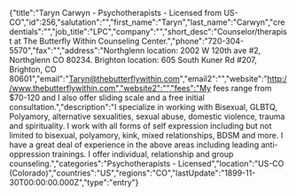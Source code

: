 {"title":"Taryn Carwyn - Psychotherapists - Licensed from US-CO","id":256,"salutation":"","first_name":"Taryn","last_name":"Carwyn","credentials":"","job_title":"LPC","company":"","short_desc":"Counselor/therapist at The Butterfly Within Counseling Center.","phone":"720-304-5570","fax":"","address":"Northglenn location: 2002 W 120th ave #2, Northglenn CO 80234. Brighton location: 605 South Kuner Rd #207, Brighton, CO 80601","email":"Taryn@thebutterflywithin.com","email2":"","website":"http://www.thebutterflywithin.com","website2":"","fees":"My fees range from $70-120 and I also offer sliding scale and a free initial consultation.","description":"I specialize in working with Bisexual, GLBTQ, Polyamory, alternative sexualities, sexual abuse, domestic violence, trauma and spirituality. I work with all forms of self expression including but not limited to bisexual, polyamory, kink, mixed relationships, BDSM and more. I have a great deal of experience in the above areas including leading anti-oppression trainings. I offer individual, relationship and group counseling.","categories":"Psychotherapists - Licensed","location":"US-CO (Colorado)","countries":"US","regions":"CO","lastUpdate":"1899-11-30T00:00:00.000Z","type":"entry"}
